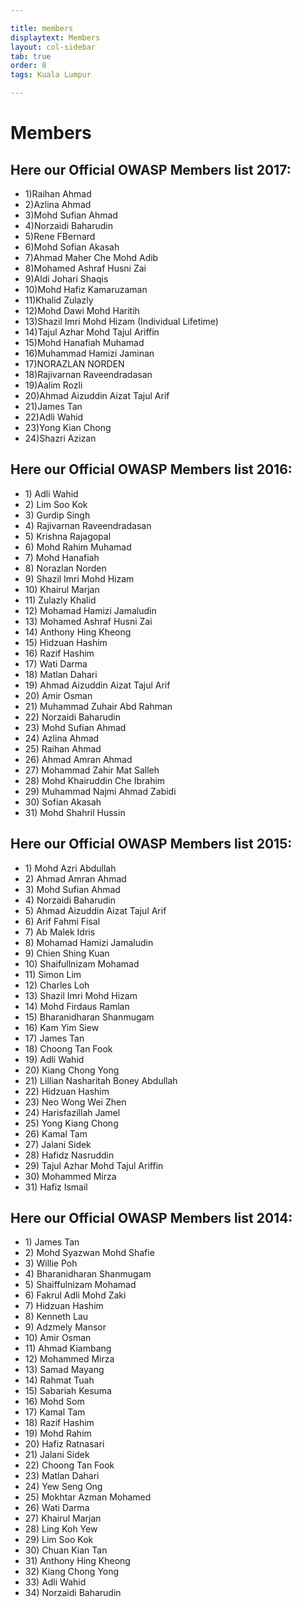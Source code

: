 ```yaml
---

title: members
displaytext: Members
layout: col-sidebar
tab: true
order: 8
tags: Kuala Lumpur

---
```


# Members

## Here our Official OWASP Members list 2017:

  - 1)Raihan Ahmad
  - 2)Azlina Ahmad
  - 3)Mohd Sufian Ahmad
  - 4)Norzaidi Baharudin
  - 5)Rene FBernard
  - 6)Mohd Sofian Akasah
  - 7)Ahmad Maher Che Mohd Adib
  - 8)Mohamed Ashraf Husni Zai
  - 9)Aldi Johari Shaqis
  - 10)Mohd Hafiz Kamaruzaman
  - 11)Khalid Zulazly
  - 12)Mohd Dawi Mohd Haritih
  - 13)Shazil Imri Mohd Hizam (Individual Lifetime)
  - 14)Tajul Azhar Mohd Tajul Ariffin
  - 15)Mohd Hanafiah Muhamad
  - 16)Muhammad Hamizi Jaminan
  - 17)NORAZLAN NORDEN
  - 18)Rajivarnan Raveendradasan
  - 19)Aalim Rozli
  - 20)Ahmad Aizuddin Aizat Tajul Arif
  - 21)James Tan
  - 22)Adli Wahid
  - 23)Yong Kian Chong
  - 24)Shazri Azizan

## Here our Official OWASP Members list 2016:

  - 1\) Adli Wahid
  - 2\) Lim Soo Kok
  - 3\) Gurdip Singh
  - 4\) Rajivarnan Raveendradasan
  - 5\) Krishna Rajagopal
  - 6\) Mohd Rahim Muhamad
  - 7\) Mohd Hanafiah
  - 8\) Norazlan Norden
  - 9\) Shazil Imri Mohd Hizam
  - 10\) Khairul Marjan
  - 11\) Zulazly Khalid
  - 12\) Mohamad Hamizi Jamaludin
  - 13\) Mohamed Ashraf Husni Zai
  - 14\) Anthony Hing Kheong
  - 15\) Hidzuan Hashim
  - 16\) Razif Hashim
  - 17\) Wati Darma
  - 18\) Matlan Dahari
  - 19\) Ahmad Aizuddin Aizat Tajul Arif
  - 20\) Amir Osman
  - 21\) Muhammad Zuhair Abd Rahman
  - 22\) Norzaidi Baharudin
  - 23\) Mohd Sufian Ahmad
  - 24\) Azlina Ahmad
  - 25\) Raihan Ahmad
  - 26\) Ahmad Amran Ahmad
  - 27\) Mohammad Zahir Mat Salleh
  - 28\) Mohd Khairuddin Che Ibrahim
  - 29\) Muhammad Najmi Ahmad Zabidi
  - 30\) Sofian Akasah
  - 31\) Mohd Shahril Hussin

## Here our Official OWASP Members list 2015:

  - 1\) Mohd Azri Abdullah
  - 2\) Ahmad Amran Ahmad
  - 3\) Mohd Sufian Ahmad
  - 4\) Norzaidi Baharudin
  - 5\) Ahmad Aizuddin Aizat Tajul Arif
  - 6\) Arif Fahmi Fisal
  - 7\) Ab Malek Idris
  - 8\) Mohamad Hamizi Jamaludin
  - 9\) Chien Shing Kuan
  - 10\) Shaifullnizam Mohamad
  - 11\) Simon Lim
  - 12\) Charles Loh
  - 13\) Shazil Imri Mohd Hizam
  - 14\) Mohd Firdaus Ramlan
  - 15\) Bharanidharan Shanmugam
  - 16\) Kam Yim Siew
  - 17\) James Tan
  - 18\) Choong Tan Fook
  - 19\) Adli Wahid
  - 20\) Kiang Chong Yong
  - 21\) Lillian Nasharitah Boney Abdullah
  - 22\) Hidzuan Hashim
  - 23\) Neo Wong Wei Zhen
  - 24\) Harisfazillah Jamel
  - 25\) Yong Kiang Chong
  - 26\) Kamal Tam
  - 27\) Jalani Sidek
  - 28\) Hafidz Nasruddin
  - 29\) Tajul Azhar Mohd Tajul Ariffin
  - 30\) Mohammed Mirza
  - 31\) Hafiz Ismail

## Here our Official OWASP Members list 2014:

  - 1\) James Tan
  - 2\) Mohd Syazwan Mohd Shafie
  - 3\) Willie Poh
  - 4\) Bharanidharan Shanmugam
  - 5\) Shaiffulnizam Mohamad
  - 6\) Fakrul Adli Mohd Zaki
  - 7\) Hidzuan Hashim
  - 8\) Kenneth Lau
  - 9\) Adzmely Mansor
  - 10\) Amir Osman
  - 11\) Ahmad Kiambang
  - 12\) Mohammed Mirza
  - 13\) Samad Mayang
  - 14\) Rahmat Tuah
  - 15\) Sabariah Kesuma
  - 16\) Mohd Som
  - 17\) Kamal Tam
  - 18\) Razif Hashim
  - 19\) Mohd Rahim
  - 20\) Hafiz Ratnasari
  - 21\) Jalani Sidek
  - 22\) Choong Tan Fook
  - 23\) Matlan Dahari
  - 24\) Yew Seng Ong
  - 25\) Mokhtar Azman Mohamed
  - 26\) Wati Darma
  - 27\) Khairul Marjan
  - 28\) Ling Koh Yew
  - 29\) Lim Soo Kok
  - 30\) Chuan Kian Tan
  - 31\) Anthony Hing Kheong
  - 32\) Kiang Chong Yong
  - 33\) Adli Wahid
  - 34\) Norzaidi Baharudin